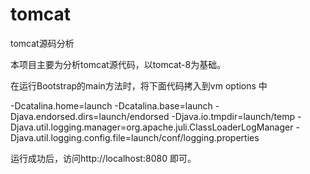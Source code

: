 # tomcat
tomcat源码分析

本项目主要为分析tomcat源代码，以tomcat-8为基础。

在运行Bootstrap的main方法时，将下面代码拷入到vm options 中

-Dcatalina.home=launch -Dcatalina.base=launch -Djava.endorsed.dirs=launch/endorsed -Djava.io.tmpdir=launch/temp -Djava.util.logging.manager=org.apache.juli.ClassLoaderLogManager -Djava.util.logging.config.file=launch/conf/logging.properties

运行成功后，访问http://localhost:8080 即可。
